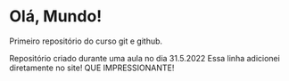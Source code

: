 # Olá, Mundo!
Primeiro repositório do curso git e github.
 
 Repositório criado durante uma aula no dia 31.5.2022
 Essa linha adicionei  diretamente no site! QUE IMPRESSIONANTE!
